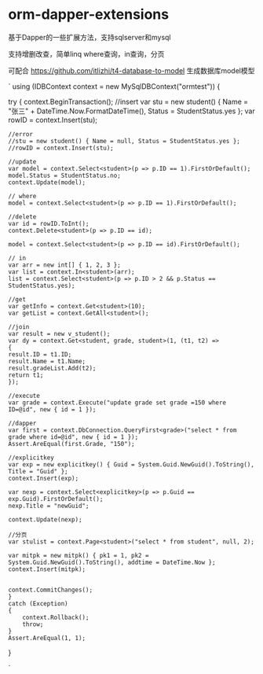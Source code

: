 # orm-dapper-extensions
基于Dapper的一些扩展方法，支持sqlserver和mysql

支持增删改查，简单linq where查询，in查询，分页

可配合 https://github.com/itlizhi/t4-database-to-model  生成数据库model模型


`
 using (IDBContext context = new MySqlDBContext("ormtest"))
 {
  
   try
    {
        context.BeginTransaction();
        //insert
        var stu = new student() { Name = "张三" + DateTime.Now.FormatDateTime(), Status = StudentStatus.yes };
        var rowID = context.Insert(stu);

    //error
    //stu = new student() { Name = null, Status = StudentStatus.yes };
    //rowID = context.Insert(stu);

    //update
    var model = context.Select<student>(p => p.ID == 1).FirstOrDefault();
    model.Status = StudentStatus.no;
    context.Update(model);

    // where
    model = context.Select<student>(p => p.ID == 1).FirstOrDefault();

    //delete 
    var id = rowID.ToInt();
    context.Delete<student>(p => p.ID == id);

    model = context.Select<student>(p => p.ID == id).FirstOrDefault();

    // in
    var arr = new int[] { 1, 2, 3 };
    var list = context.In<student>(arr);
    list = context.Select<student>(p => p.ID > 2 && p.Status == StudentStatus.yes);

    //get
    var getInfo = context.Get<student>(10);
    var getList = context.GetAll<student>();

    //join
    var result = new v_student();
    var dy = context.Get<student, grade, student>(1, (t1, t2) =>
    {
    result.ID = t1.ID;
    result.Name = t1.Name;
    result.gradeList.Add(t2);
    return t1;
    });

    //execute
    var grade = context.Execute("update grade set grade =150 where ID=@id", new { id = 1 });

    //dapper
    var first = context.DbConnection.QueryFirst<grade>("select * from grade where id=@id", new { id = 1 });
    Assert.AreEqual(first.Grade, "150");

    //explicitkey
    var exp = new explicitkey() { Guid = System.Guid.NewGuid().ToString(), Title = "Guid" };
    context.Insert(exp);

    var nexp = context.Select<explicitkey>(p => p.Guid == exp.Guid).FirstOrDefault();
    nexp.Title = "newGuid";

    context.Update(nexp);

    //分页
    var stulist = context.Page<student>("select * from student", null, 2);

    var mitpk = new mitpk() { pk1 = 1, pk2 = System.Guid.NewGuid().ToString(), addtime = DateTime.Now };
    context.Insert(mitpk);


    context.CommitChanges();
    }
    catch (Exception)
    {
        context.Rollback();
        throw;
    }
    Assert.AreEqual(1, 1);
 }

`